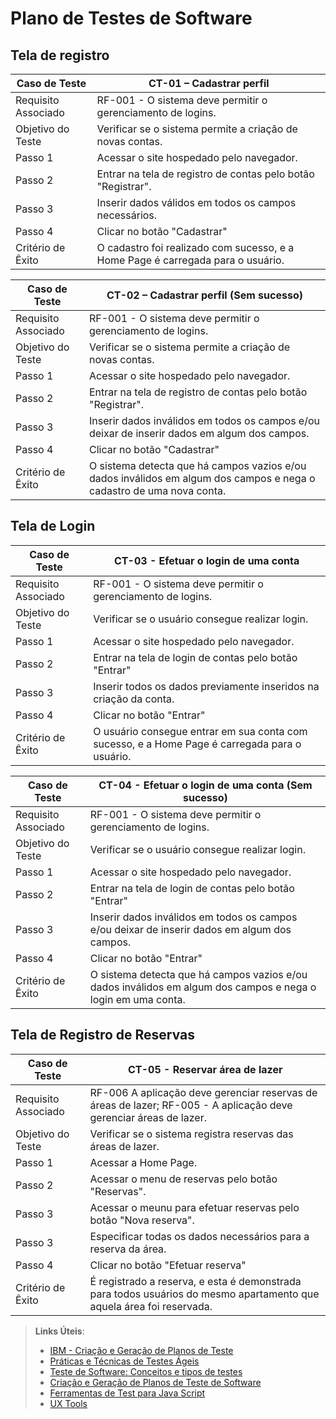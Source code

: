 # Plano de Testes de Software

## Tela de registro
| Caso de Teste 	| CT-01 – Cadastrar perfil 	|
| --------------- | -------------------------- |
|	Requisito Associado 	| RF-001 - O sistema deve permitir o gerenciamento de logins. |
| Objetivo do Teste 	| Verificar se o sistema permite a criação de novas contas. |
| Passo 1	| Acessar o site hospedado pelo navegador. |
| Passo 2 | Entrar na tela de registro de contas pelo botão "Registrar". |
| Passo 3 | Inserir dados válidos em todos os campos necessários. |
| Passo 4 | Clicar no botão "Cadastrar" |
| Critério de Êxito | O cadastro foi realizado com sucesso, e a Home Page é carregada para o usuário. |

| Caso de Teste 	| CT-02 – Cadastrar perfil (Sem sucesso)	|
| --------------- | -------------------------- |
|	Requisito Associado 	| RF-001 - O sistema deve permitir o gerenciamento de logins. |
| Objetivo do Teste 	| Verificar se o sistema permite a criação de novas contas. |
| Passo 1	| Acessar o site hospedado pelo navegador. |
| Passo 2 | Entrar na tela de registro de contas pelo botão "Registrar". |
| Passo 3 | Inserir dados inválidos em todos os campos e/ou deixar de inserir dados em algum dos campos. |
| Passo 4 | Clicar no botão "Cadastrar" |
| Critério de Êxito | O sistema detecta que há campos vazios e/ou dados inválidos em algum dos campos e nega o cadastro de uma nova conta. |

## Tela de Login

| Caso de Teste 	| CT-03 - Efetuar o login de uma conta |
| --------------- | -------------------------- |
|	Requisito Associado 	| RF-001 - O sistema deve permitir o gerenciamento de logins. |
| Objetivo do Teste 	| Verificar se o usuário consegue realizar login. |
| Passo 1	| Acessar o site hospedado pelo navegador. |
| Passo 2 | Entrar na tela de login de contas pelo botão "Entrar" |
| Passo 3 | Inserir todos os dados previamente inseridos na criação da conta. |
| Passo 4 | Clicar no botão "Entrar" |
| Critério de Êxito | O usuário consegue entrar em sua conta com sucesso, e a Home Page é carregada para o usuário. |

| Caso de Teste 	| CT-04 - Efetuar o login de uma conta (Sem sucesso) |
| --------------- | -------------------------- |
|	Requisito Associado 	| RF-001 - O sistema deve permitir o gerenciamento de logins. |
| Objetivo do Teste 	| Verificar se o usuário consegue realizar login. |
| Passo 1	| Acessar o site hospedado pelo navegador. |
| Passo 2 | Entrar na tela de login de contas pelo botão "Entrar" |
| Passo 3 | Inserir dados inválidos em todos os campos e/ou deixar de inserir dados em algum dos campos. |
| Passo 4 | Clicar no botão "Entrar" |
| Critério de Êxito | O sistema detecta que há campos vazios e/ou dados inválidos em algum dos campos e nega o login em uma conta.|

## Tela de Registro de Reservas

| Caso de Teste 	| CT-05 - Reservar área de lazer |
| --------------- | -------------------------- |
|	Requisito Associado 	| RF-006 	A aplicação deve gerenciar reservas de áreas de lazer; RF-005 -	A aplicação deve gerenciar áreas de lazer. |
| Objetivo do Teste 	| Verificar se o sistema registra reservas das áreas de lazer. |
| Passo 1	| Acessar a Home Page. |
| Passo 2 | Acessar o menu de reservas pelo botão "Reservas". |
| Passo 3 | Acessar o meunu para efetuar reservas pelo botão "Nova reserva".|
| Passo 3 | Especificar todas os dados necessários para a reserva da área. |
| Passo 4 | Clicar no botão "Efetuar reserva" | 
| Critério de Êxito | É registrado a reserva, e esta é demonstrada para todos usuários do mesmo apartamento que aquela área foi reservada. |

 
> **Links Úteis**:
> - [IBM - Criação e Geração de Planos de Teste](https://www.ibm.com/developerworks/br/local/rational/criacao_geracao_planos_testes_software/index.html)
> - [Práticas e Técnicas de Testes Ágeis](http://assiste.serpro.gov.br/serproagil/Apresenta/slides.pdf)
> -  [Teste de Software: Conceitos e tipos de testes](https://blog.onedaytesting.com.br/teste-de-software/)
> - [Criação e Geração de Planos de Teste de Software](https://www.ibm.com/developerworks/br/local/rational/criacao_geracao_planos_testes_software/index.html)
> - [Ferramentas de Test para Java Script](https://geekflare.com/javascript-unit-testing/)
> - [UX Tools](https://uxdesign.cc/ux-user-research-and-user-testing-tools-2d339d379dc7)
